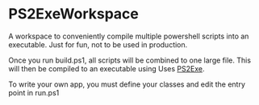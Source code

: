 # PS2ExeWorkspace
A workspace to conveniently compile multiple powershell scripts into an executable. Just for fun, not to be used in production.


Once you run build.ps1, all scripts will be combined to one large file. This will then be compiled to an executable using Uses [PS2Exe](https://gallery.technet.microsoft.com/scriptcenter/PS2EXE-GUI-Convert-e7cb69d5).

To write your own app, you must define your classes and edit the entry point in run.ps1

